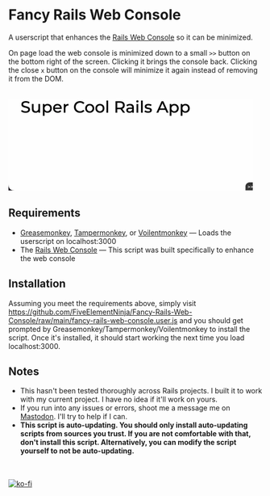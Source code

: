 
# Fancy Rails Web Console

A userscript that enhances the [Rails Web Console](https://github.com/rails/web-console) so it can be minimized.

On page load the web console is minimized down to a small `>>` button on the bottom right of the screen. Clicking it brings the console back. Clicking the close `x` button on the console will minimize it again instead of removing it from the DOM.

&nbsp;  
![GIF demonstrating Fancy Rails Web Console being minimized and restored](https://github.com/FiveElementNinja/Fancy-Rails-Web-Console/blob/7e1b3c2441304246a8c30f0a8f202ac65977f3c3/demo.gif)

## Requirements

 - [Greasemonkey](https://www.greasespot.net), [Tampermonkey](https://www.tampermonkey.net), or [Voilentmonkey](https://violentmonkey.github.io) &mdash; Loads the userscript on localhost:3000
 - The [Rails Web Console](https://github.com/rails/web-console) &mdash; This script was built specifically to enhance the web console

## Installation
Assuming you meet the requirements above, simply visit https://github.com/FiveElementNinja/Fancy-Rails-Web-Console/raw/main/fancy-rails-web-console.user.js and you should get prompted by Greasemonkey/Tampermonkey/Voilentmonkey to install the script. Once it's installed, it should start working the next time you load localhost:3000.

## Notes

 - This hasn't been tested thoroughly across Rails projects. I built it to work with my current project. I have no idea if it'll work on yours.
 -  If you run into any issues or errors, shoot me a message me on [Mastodon](https://mastodon.social/@FiveElementNinja). I'll try to help if I can.
- **This script is auto-updating. You should only install auto-updating scripts from sources you trust. If you are not comfortable with that, don't install this script. Alternatively, you can modify the script yourself to not be auto-updating.**

&nbsp;  
&nbsp;  
[![ko-fi](https://ko-fi.com/img/githubbutton_sm.svg)](https://ko-fi.com/Y8Y7DO5M5)
